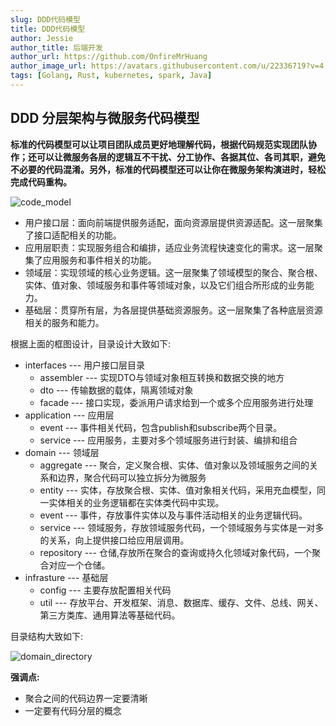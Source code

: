 ```yaml
---
slug: DDD代码模型
title: DDD代码模型
author: Jessie
author_title: 后端开发
author_url: https://github.com/OnfireMrHuang
author_image_url: https://avatars.githubusercontent.com/u/22336719?v=4
tags: [Golang, Rust, kubernetes, spark, Java]
---
```


## DDD 分层架构与微服务代码模型

**标准的代码模型可以让项目团队成员更好地理解代码，根据代码规范实现团队协作；还可以让微服务各层的逻辑互不干扰、分工协作、各据其位、各司其职，避免不必要的代码混淆。另外，标准的代码模型还可以让你在微服务架构演进时，轻松完成代码重构。**

<!--truncate-->

![code_model](https://static001.geekbang.org/resource/image/a3/01/a308123994f87a5ce99adc85dd9b4d01.jpg)

- 用户接口层：面向前端提供服务适配，面向资源层提供资源适配。这一层聚集了接口适配相关的功能。
- 应用层职责：实现服务组合和编排，适应业务流程快速变化的需求。这一层聚集了应用服务和事件相关的功能。
- 领域层：实现领域的核心业务逻辑。这一层聚集了领域模型的聚合、聚合根、实体、值对象、领域服务和事件等领域对象，以及它们组合所形成的业务能力。
- 基础层：贯穿所有层，为各层提供基础资源服务。这一层聚集了各种底层资源相关的服务和能力。

根据上面的框图设计，目录设计大致如下:

- interfaces --- 用户接口层目录
  - assembler --- 实现DTO与领域对象相互转换和数据交换的地方
  - dto --- 传输数据的载体，隔离领域对象
  - facade --- 接口实现，委派用户请求给到一个或多个应用服务进行处理
- application --- 应用层
  - event --- 事件相关代码，包含publish和subscribe两个目录。
  - service --- 应用服务，主要对多个领域服务进行封装、编排和组合
- domain --- 领域层
  - aggregate --- 聚合，定义聚合根、实体、值对象以及领域服务之间的关系和边界，聚合代码可以独立拆分为微服务
  - entity --- 实体，存放聚合根、实体、值对象相关代码，采用充血模型，同一实体相关的业务逻辑都在实体类代码中实现。
  - event --- 事件，存放事件实体以及与事件活动相关的业务逻辑代码。
  - service --- 领域服务，存放领域服务代码，一个领域服务与实体是一对多的关系，向上提供接口给应用层调用。
  - repository --- 仓储,存放所在聚合的查询或持久化领域对象代码，一个聚合对应一个仓储。
- infrasture --- 基础层
  - config --- 主要存放配置相关代码
  - util --- 存放平台、开发框架、消息、数据库、缓存、文件、总线、网关、第三方类库、通用算法等基础代码。

目录结构大致如下:

![domain_directory](https://static001.geekbang.org/resource/image/91/b8/915ad8d830d925a893cd09ff6cbdadb8.jpg)

**强调点:**

- 聚合之间的代码边界一定要清晰
- 一定要有代码分层的概念

